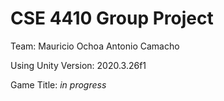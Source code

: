 # CSE 4410 Group Project

Team:
Mauricio Ochoa
Antonio Camacho

Using Unity Version: 2020.3.26f1

Game Title: *in progress*
